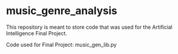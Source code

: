 # music_genre_analysis
This repository is meant to store code that was used for the Artificial Intelligence Final Project.

Code used for Final Project:
music_gen_lib.py
